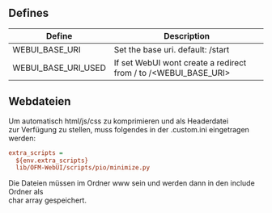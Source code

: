 ## Defines
|Define|Description|
|---|---|
|WEBUI_BASE_URI|Set the base uri. default: /start
|WEBUI_BASE_URI_USED|If set WebUI wont create a redirect from / to /<WEBUI_BASE_URI>|


## Webdateien
Um automatisch html/js/css zu komprimieren und als Headerdatei  
zur Verfügung zu stellen, muss folgendes in der .custom.ini eingetragen werden:
```ini
extra_scripts =
  ${env.extra_scripts}
  lib/OFM-WebUI/scripts/pio/minimize.py
```
Die Dateien müssen im Ordner www sein und werden dann in den include Ordner als  
char array gespeichert.
